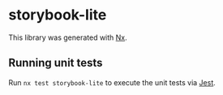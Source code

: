 # storybook-lite

This library was generated with [Nx](https://nx.dev).

## Running unit tests

Run `nx test storybook-lite` to execute the unit tests via [Jest](https://jestjs.io).
